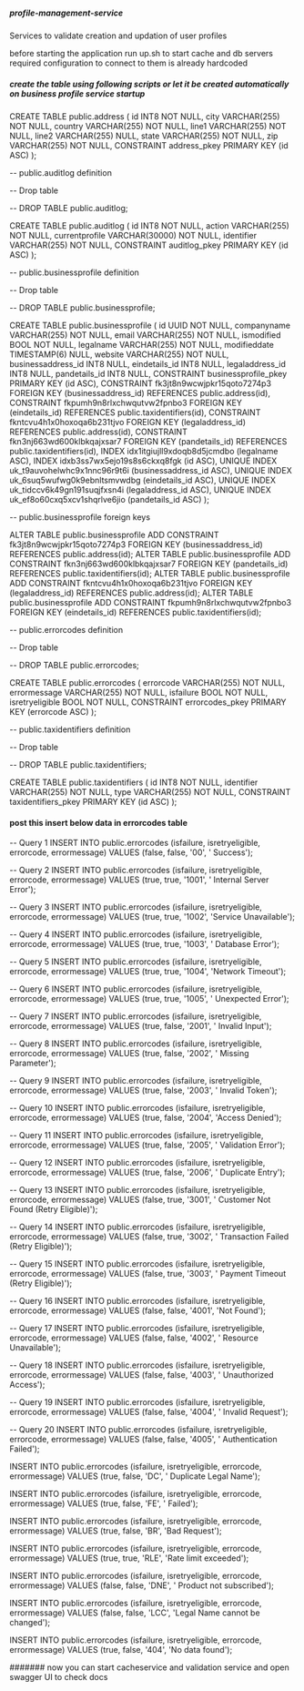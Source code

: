 ##### profile-management-service

Services to validate creation and updation of user profiles

before starting the application run up.sh to start cache and db servers
required configuration to connect to them is already hardcoded

##### create the table using following scripts or let it be created automatically on business profile service startup

CREATE TABLE public.address (
id INT8 NOT NULL,
city VARCHAR(255) NOT NULL,
country VARCHAR(255) NOT NULL,
line1 VARCHAR(255) NOT NULL,
line2 VARCHAR(255) NULL,
state VARCHAR(255) NOT NULL,
zip VARCHAR(255) NOT NULL,
CONSTRAINT address_pkey PRIMARY KEY (id ASC)
);

-- public.auditlog definition

-- Drop table

-- DROP TABLE public.auditlog;

CREATE TABLE public.auditlog (
id INT8 NOT NULL,
action VARCHAR(255) NOT NULL,
currentprofile VARCHAR(30000) NOT NULL,
identifier VARCHAR(255) NOT NULL,
CONSTRAINT auditlog_pkey PRIMARY KEY (id ASC)
);

-- public.businessprofile definition

-- Drop table

-- DROP TABLE public.businessprofile;

CREATE TABLE public.businessprofile (
id UUID NOT NULL,
companyname VARCHAR(255) NOT NULL,
email VARCHAR(255) NOT NULL,
ismodified BOOL NOT NULL,
legalname VARCHAR(255) NOT NULL,
modifieddate TIMESTAMP(6) NULL,
website VARCHAR(255) NOT NULL,
businessaddress_id INT8 NULL,
eindetails_id INT8 NULL,
legaladdress_id INT8 NULL,
pandetails_id INT8 NULL,
CONSTRAINT businessprofile_pkey PRIMARY KEY (id ASC),
CONSTRAINT fk3jt8n9wcwjpkr15qoto7274p3 FOREIGN KEY (businessaddress_id) REFERENCES public.address(id),
CONSTRAINT fkpumh9n8rlxchwqutvw2fpnbo3 FOREIGN KEY (eindetails_id) REFERENCES public.taxidentifiers(id),
CONSTRAINT fkntcvu4h1x0hoxoqa6b231tjvo FOREIGN KEY (legaladdress_id) REFERENCES public.address(id),
CONSTRAINT fkn3nj663wd600klbkqajxsar7 FOREIGN KEY (pandetails_id) REFERENCES public.taxidentifiers(id),
INDEX idx1itgiujll9xdoqb8d5jcmdbo (legalname ASC),
INDEX idxb3ss7wx5ejo19s8s6ckxq8fgk (id ASC),
UNIQUE INDEX uk_t9auvohelwhc9x1nnc96r9t6i (businessaddress_id ASC),
UNIQUE INDEX uk_6suq5wufwg0k9ebnltsmvwdbg (eindetails_id ASC),
UNIQUE INDEX uk_tidccv6k49gn191suqjfxsn4i (legaladdress_id ASC),
UNIQUE INDEX uk_ef8o60cxq5xcv1shqrlve6jio (pandetails_id ASC)
);

-- public.businessprofile foreign keys

ALTER TABLE public.businessprofile ADD CONSTRAINT fk3jt8n9wcwjpkr15qoto7274p3 FOREIGN KEY (businessaddress_id)
REFERENCES public.address(id);
ALTER TABLE public.businessprofile ADD CONSTRAINT fkn3nj663wd600klbkqajxsar7 FOREIGN KEY (pandetails_id) REFERENCES
public.taxidentifiers(id);
ALTER TABLE public.businessprofile ADD CONSTRAINT fkntcvu4h1x0hoxoqa6b231tjvo FOREIGN KEY (legaladdress_id) REFERENCES
public.address(id);
ALTER TABLE public.businessprofile ADD CONSTRAINT fkpumh9n8rlxchwqutvw2fpnbo3 FOREIGN KEY (eindetails_id) REFERENCES
public.taxidentifiers(id);

-- public.errorcodes definition

-- Drop table

-- DROP TABLE public.errorcodes;

CREATE TABLE public.errorcodes (
errorcode VARCHAR(255) NOT NULL,
errormessage VARCHAR(255) NOT NULL,
isfailure BOOL NOT NULL,
isretryeligible BOOL NOT NULL,
CONSTRAINT errorcodes_pkey PRIMARY KEY (errorcode ASC)
);

-- public.taxidentifiers definition

-- Drop table

-- DROP TABLE public.taxidentifiers;

CREATE TABLE public.taxidentifiers (
id INT8 NOT NULL,
identifier VARCHAR(255) NOT NULL,
type VARCHAR(255) NOT NULL,
CONSTRAINT taxidentifiers_pkey PRIMARY KEY (id ASC)
);

#### post this insert below data in errorcodes table

-- Query 1
INSERT INTO public.errorcodes (isfailure, isretryeligible, errorcode, errormessage) VALUES (false, false, '00', '
Success');

-- Query 2
INSERT INTO public.errorcodes (isfailure, isretryeligible, errorcode, errormessage) VALUES (true, true, '1001', '
Internal Server Error');

-- Query 3
INSERT INTO public.errorcodes (isfailure, isretryeligible, errorcode, errormessage) VALUES (true, true, '1002', 'Service
Unavailable');

-- Query 4
INSERT INTO public.errorcodes (isfailure, isretryeligible, errorcode, errormessage) VALUES (true, true, '1003', '
Database Error');

-- Query 5
INSERT INTO public.errorcodes (isfailure, isretryeligible, errorcode, errormessage) VALUES (true, true, '1004', 'Network
Timeout');

-- Query 6
INSERT INTO public.errorcodes (isfailure, isretryeligible, errorcode, errormessage) VALUES (true, true, '1005', '
Unexpected Error');

-- Query 7
INSERT INTO public.errorcodes (isfailure, isretryeligible, errorcode, errormessage) VALUES (true, false, '2001', '
Invalid Input');

-- Query 8
INSERT INTO public.errorcodes (isfailure, isretryeligible, errorcode, errormessage) VALUES (true, false, '2002', '
Missing Parameter');

-- Query 9
INSERT INTO public.errorcodes (isfailure, isretryeligible, errorcode, errormessage) VALUES (true, false, '2003', '
Invalid Token');

-- Query 10
INSERT INTO public.errorcodes (isfailure, isretryeligible, errorcode, errormessage) VALUES (true, false, '2004', 'Access
Denied');

-- Query 11
INSERT INTO public.errorcodes (isfailure, isretryeligible, errorcode, errormessage) VALUES (true, false, '2005', '
Validation Error');

-- Query 12
INSERT INTO public.errorcodes (isfailure, isretryeligible, errorcode, errormessage) VALUES (true, false, '2006', '
Duplicate Entry');

-- Query 13
INSERT INTO public.errorcodes (isfailure, isretryeligible, errorcode, errormessage) VALUES (false, true, '3001', '
Customer Not Found (Retry Eligible)');

-- Query 14
INSERT INTO public.errorcodes (isfailure, isretryeligible, errorcode, errormessage) VALUES (false, true, '3002', '
Transaction Failed (Retry Eligible)');

-- Query 15
INSERT INTO public.errorcodes (isfailure, isretryeligible, errorcode, errormessage) VALUES (false, true, '3003', '
Payment Timeout (Retry Eligible)');

-- Query 16
INSERT INTO public.errorcodes (isfailure, isretryeligible, errorcode, errormessage) VALUES (false, false, '4001', 'Not
Found');

-- Query 17
INSERT INTO public.errorcodes (isfailure, isretryeligible, errorcode, errormessage) VALUES (false, false, '4002', '
Resource Unavailable');

-- Query 18
INSERT INTO public.errorcodes (isfailure, isretryeligible, errorcode, errormessage) VALUES (false, false, '4003', '
Unauthorized Access');

-- Query 19
INSERT INTO public.errorcodes (isfailure, isretryeligible, errorcode, errormessage) VALUES (false, false, '4004', '
Invalid Request');

-- Query 20
INSERT INTO public.errorcodes (isfailure, isretryeligible, errorcode, errormessage) VALUES (false, false, '4005', '
Authentication Failed');

INSERT INTO public.errorcodes (isfailure, isretryeligible, errorcode, errormessage) VALUES (true, false, 'DC', '
Duplicate Legal Name');

INSERT INTO public.errorcodes (isfailure, isretryeligible, errorcode, errormessage) VALUES (true, false, 'FE', '
Failed');

INSERT INTO public.errorcodes (isfailure, isretryeligible, errorcode, errormessage) VALUES (true, false, 'BR', 'Bad
Request');

INSERT INTO public.errorcodes (isfailure, isretryeligible, errorcode, errormessage) VALUES (true, true, 'RLE', 'Rate
limit exceeded');

INSERT INTO public.errorcodes (isfailure, isretryeligible, errorcode, errormessage) VALUES (false, false, 'DNE', '
Product not subscribed');

INSERT INTO public.errorcodes (isfailure, isretryeligible, errorcode, errormessage) VALUES (false, false, 'LCC', 'Legal
Name cannot be changed');

INSERT INTO public.errorcodes (isfailure, isretryeligible, errorcode, errormessage) VALUES (true, false, '404', 'No data
found');

####### now you can start cacheservice and validation service and open swagger UI to check docs
